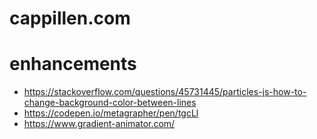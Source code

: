 # cappillen.com
# enhancements
  - https://stackoverflow.com/questions/45731445/particles-js-how-to-change-background-color-between-lines
  - https://codepen.io/metagrapher/pen/tgcLl
  - https://www.gradient-animator.com/
